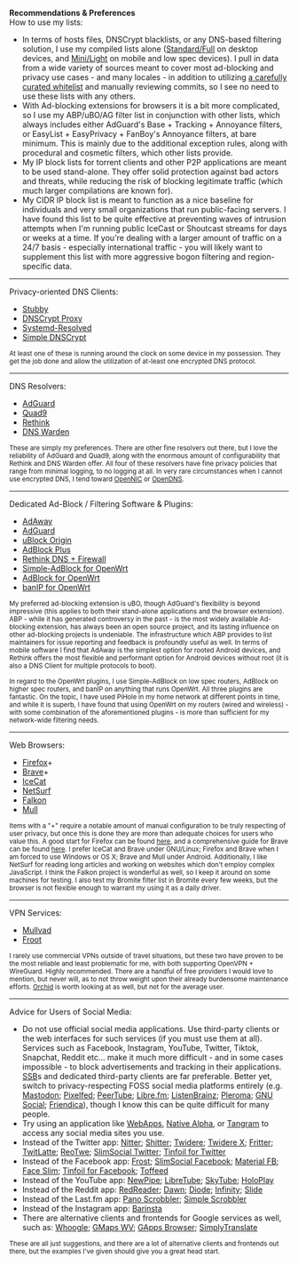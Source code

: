 **Recommendations & Preferences**  
How to use my lists:
- In terms of hosts files, DNSCrypt blacklists, or any DNS-based filtering solution, I use my compiled lists alone ([Standard/Full](https://github.com/bongochong/CombinedPrivacyBlockLists) on desktop devices, and [Mini/Light](https://github.com/bongochong/CombinedPrivacyBlockLists/tree/master/MiniLists) on mobile and low spec devices). I pull in data from a wide variety of sources meant to cover most ad-blocking and privacy use cases - and many locales - in addition to utilizing [a carefully curated whitelist](https://github.com/bongochong/CombinedPrivacyBlockLists/blob/master/NoFormatting/WhitelistedDomains.txt) and manually reviewing commits, so I see no need to use these lists with any others.
- With Ad-blocking extensions for browsers it is a bit more complicated, so I use my ABP/uBO/AG filter list in conjunction with other lists, which always includes either AdGuard's Base + Tracking + Annoyance filters, or EasyList + EasyPrivacy + FanBoy's Annoyance filters, at bare minimum. This is mainly due to the additional exception rules, along with procedural and cosmetic filters, which other lists provide.
- My IP block lists for torrent clients and other P2P applications are meant to be used stand-alone. They offer solid protection against bad actors and threats, while reducing the risk of blocking legitimate traffic (which much larger compilations are known for).
- My CIDR IP block list is meant to function as a nice baseline for individuals and very small organizations that run public-facing servers. I have found this list to be quite effective at preventing waves of intrusion attempts when I'm running public IceCast or Shoutcast streams for days or weeks at a time. If you're dealing with a larger amount of traffic on a 24/7 basis - especially international traffic - you will likely want to supplement this list with more aggressive bogon filtering and region-specific data.

---
Privacy-oriented DNS Clients:
- [Stubby](https://dnsprivacy.org/dns_privacy_daemon_-_stubby/)
- [DNSCrypt Proxy](https://github.com/DNSCrypt/dnscrypt-proxy)
- [Systemd-Resolved](https://www.freedesktop.org/software/systemd/man/systemd-resolved.service.html)
- [Simple DNSCrypt](https://simplednscrypt.org/)

<sub>At least one of these is running around the clock on some device in my possession. They get the job done and allow the utilization of at-least one encrypted DNS protocol.</sub>

---
DNS Resolvers:
- [AdGuard](https://adguard-dns.io/en/public-dns.html)
- [Quad9](https://www.quad9.net/service/service-addresses-and-features)
- [Rethink](https://rethinkdns.com/configure)
- [DNS Warden](https://dnswarden.com/customfilter.html)

<sub>These are simply my preferences. There are other fine resolvers out there, but I love the reliability of AdGuard and Quad9, along with the enormous amount of configurability that Rethink and DNS Warden offer. All four of these resolvers have fine privacy policies that range from minimal logging, to no logging at all. In very rare circumstances when I cannot use encrypted DNS, I tend toward [OpenNIC](https://www.opennic.org/) or [OpenDNS](https://www.opendns.com/).</sub>

---
Dedicated Ad-Block / Filtering Software & Plugins:
- [AdAway](https://adaway.org/)
- [AdGuard](https://adguard.com/en/welcome.html)
- [uBlock Origin](https://github.com/gorhill/uBlock)
- [AdBlock Plus](https://adblockplus.org/)
- [Rethink DNS + Firewall](https://rethinkdns.com/app)
- [Simple-AdBlock for OpenWrt](https://docs.openwrt.melmac.net/simple-adblock/)
- [AdBlock for OpenWrt](https://github.com/openwrt/packages/tree/master/net/adblock/files)
- [banIP for OpenWrt](https://github.com/openwrt/packages/tree/master/net/banip)

<sub>My preferred ad-blocking extension is uBO, though AdGuard's flexibility is beyond impressive (this applies to both their stand-alone applications and the browser extension). ABP - while it has generated controversy in the past - is the most widely available Ad-blocking extension, has always been an open source project, and its lasting influence on other ad-blocking projects is undeniable. The infrastructure which ABP provides to list maintainers for issue reporting and feedback is profoundly useful as well. In terms of mobile software I find that AdAway is the simplest option for rooted Android devices, and Rethink offers the most flexible and performant option for Android devices without root (it is also a DNS Client for multiple protocols to boot).</sub>


<sub>In regard to the OpenWrt plugins, I use Simple-AdBlock on low spec routers, AdBlock on higher spec routers, and banIP on anything that runs OpenWrt. All three plugins are fantastic. On the topic, I have used PiHole in my home network at different points in time, and while it is superb, I have found that using OpenWrt on my routers (wired and wireless) - with some combination of the aforementioned plugins - is more than sufficient for my network-wide filtering needs.</sub>

---
Web Browsers:
- [Firefox](https://www.mozilla.org/en-US/firefox/releases/)+
- [Brave](https://brave.com/latest/)+
- [IceCat](https://www.gnu.org/software/gnuzilla/)
- [NetSurf](https://www.netsurf-browser.org/)
- [Falkon](https://www.falkon.org/)
- [Mull](https://f-droid.org/en/packages/us.spotco.fennec_dos/)

<sub>Items with a "+" require a notable amount of manual configuration to be truly respecting of user privacy, but once this is done they are more than adequate choices for users who value this. A good start for Firefox can be found [here](https://ffprofile.com/), and a comprehensive guide for Brave can be found [here](https://chef-koch.bearblog.dev/brave-browser-hardening-by-chef-koch/). I prefer IceCat and Brave under GNU/Linux; Firefox and Brave when I am forced to use Windows or OS X; Brave and Mull under Android. Additionally, I like NetSurf for reading long articles and working on websites which don't employ complex JavaScript. I think the Falkon project is wonderful as well, so I keep it around on some machines for testing. I also test my Bromite filter list in Bromite every few weeks, but the browser is not flexible enough to warrant my using it as a daily driver.</sub>

---
VPN Services:
- [Mullvad](https://mullvad.net/)
- [Froot](https://frootvpn.com/)

<sub>I rarely use commercial VPNs outside of travel situations, but these two have proven to be the most reliable and least problematic for me, with both supporting OpenVPN + WireGuard. Highly recommended. There are a handful of free providers I would love to mention, but never will, as to not throw weight upon their already burdensome maintenance efforts. [Orchid](https://www.orchid.com/how-it-works/) is worth looking at as well, but not for the average user.</sub>

---
Advice for Users of Social Media:
- Do not use official social media applications. Use third-party clients or the web interfaces for such services (if you must use them at all). Services such as Facebook, Instagram, YouTube, Twitter, Tiktok, Snapchat, Reddit etc... make it much more difficult - and in some cases impossible - to block advertisements and tracking in their applications. [SSB](https://en.wikipedia.org/wiki/Site-specific_browser)s and dedicated third-party clients are far preferable. Better yet, switch to privacy-respecting FOSS social media platforms entirely (e.g. [Mastodon](https://mastodon.social/explore); [Pixelfed](https://pixelfed.org/); [PeerTube](https://joinpeertube.org/); [Libre.fm](https://libre.fm/); [ListenBrainz](https://listenbrainz.org/); [Pleroma](https://pleroma.social/); [GNU Social](https://www.gnusocial.rocks/); [Friendica](https://friendi.ca/)), though I know this can be quite difficult for many people.
- Try using an application like [WebApps](https://f-droid.org/en/packages/com.tobykurien.webapps/), [Native Alpha](https://apt.izzysoft.de/fdroid/index/apk/com.cylonid.nativealpha), or [Tangram](https://apps.gnome.org/app/re.sonny.Tangram/) to access any social media sites you use. 
- Instead of the Twitter app: [Nitter](https://f-droid.org/en/packages/com.plexer0.nitter/); [Shitter](https://apt.izzysoft.de/fdroid/index/apk/org.nuclearfog.twidda); [Twidere](https://f-droid.org/en/packages/org.mariotaku.twidere/); [Twidere X](https://f-droid.org/en/packages/com.twidere.twiderex/); [Fritter](https://f-droid.org/en/packages/com.jonjomckay.fritter/); [TwitLatte](https://f-droid.org/en/packages/com.github.moko256.twitlatte/); [ReoTwe](https://f-droid.org/en/packages/de.digisocken.reotwe/); [SlimSocial Twitter](https://f-droid.org/en/packages/it.rignanese.leo.slimtwitter/); [Tinfoil for Twitter](https://f-droid.org/en/packages/com.mill_e.twitterwrapper/)
- Instead of the Facebook app: [Frost](https://f-droid.org/en/packages/com.pitchedapps.frost/); [SlimSocial Facebook](https://f-droid.org/en/packages/it.rignanese.leo.slimfacebook/); [Material FB](https://f-droid.org/en/packages/me.zeeroooo.materialfb/); [Face Slim](https://f-droid.org/en/packages/org.indywidualni.fblite/); [Tinfoil for Facebook](https://f-droid.org/en/packages/com.danvelazco.fbwrapper/); [Toffeed](https://f-droid.org/en/packages/me.jakelane.wrapperforfacebook/)
- Instead of the YouTube app: [NewPipe](https://f-droid.org/en/packages/org.schabi.newpipe/); [LibreTube](https://f-droid.org/en/packages/com.github.libretube/); [SkyTube](https://f-droid.org/en/packages/free.rm.skytube.oss/); [HoloPlay](https://f-droid.org/en/packages/com.holoplay/)
- Instead of the Reddit app: [RedReader](https://f-droid.org/en/packages/org.quantumbadger.redreader/); [Dawn](https://f-droid.org/en/packages/me.thanel.dank/); [Diode](https://f-droid.org/en/packages/in.shick.diode/); [Infinity](https://f-droid.org/en/packages/ml.docilealligator.infinityforreddit/); [Slide](https://f-droid.org/en/packages/me.ccrama.redditslide/)
- Instead of the Last.fm app: [Pano Scrobbler](https://github.com/kawaiiDango/pScrobbler); [Simple Scrobbler](https://f-droid.org/en/packages/com.adam.aslfms/)
- Instead of the Instagram app: [Barinsta](https://f-droid.org/en/packages/me.austinhuang.instagrabber/)
- There are alternative clients and frontends for Google services as well, such as: [Whoogle](https://github.com/benbusby/whoogle-search); [GMaps WV](https://f-droid.org/en/packages/us.spotco.maps/); [GApps Browser](https://f-droid.org/en/packages/com.tobykurien.google_news/); [SimplyTranslate](https://f-droid.org/en/packages/com.simplytranslate_mobile/)

<sub>These are all just suggestions, and there are a lot of alternative clients and frontends out there, but the examples I've given should give you a great head start.</sub>
